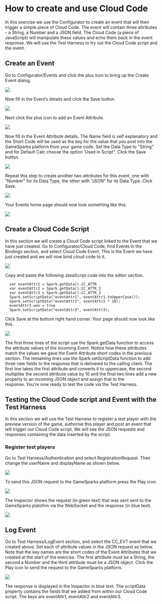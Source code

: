 # How to create and use Cloud Code

In this exercise we use the Configurator to create an event that will then trigger a simple piece of Cloud Code. The event will contain three attributes - a String, a Number and a JSON field. The Cloud Code (a piece of JavaScript) will manipulate these values and echo them back in the event response. We will use the Test Harness to try out the Cloud Code script and the event.

## Create an Event

Go to Configurator/Events and click the plus icon to bring up the Create Event dialog.

![](img/CreateCloud/1.png)

Now fill in the Event’s details and click the Save button.

![](img/CreateCloud/2.png)

Next click the plus icon to add an Event Attribute.

![](img/CreateCloud/3.png)

Now fill in the Event Attribute details. The Name field is self explanatory and the Short Code will be used as the key for the value that you post into the GameSparks platform from your game code. Set the Data Type to "String" and for Default Calc choose the option ‘Used in Script". Click the Save button.

![](img/CreateCloud/4.png)

Repeat this step to create another two attributes for this event, one with "Number" for its Data Type, the other with "JSON" for its Data Type. Click Save.

![](img/CreateCloud/5.png)

Your Events home page should now look something like this.

![](img/CreateCloud/6.png)

## Create a Cloud Code Script

In this section we will create a Cloud Code script linked to the Event that we have just created. Go to Configurator/Cloud Code, find Events in the Bindings section, and select Cloud Code Event. This is the Event we have just created and we will now bind cloud code to it.

![](img/CreateCloud/7.png)

Copy and paste the following JavaScript code into the editor section.

  ```  
    var eventAttr1 = Spark.getData().CC_ATTR
    var eventAttr2 = Spark.getData().CC_ATTR_2
    var eventAttr3 = Spark.getData().CC_ATTR_3
    Spark.setScriptData("eventAttr1", eventAttr1.toUpperCase());
    Spark.setScriptData("eventAttr2", eventAttr2 * 10);
    eventAttr3.won = true
    Spark.setScriptData("eventAttr3", eventAttr3);
```

Click Save at the bottom right hand corner. Your page should now look like this.

![](img/CreateCloud/8.png)

The first three lines of the script use the Spark.getData function to access the attribute values of the incoming Event. Notice how these attributes match the values we gave the Event Attribute short codes in the previous section. The remaining lines use the Spark.setScriptData function to add three new fields to the response that is delivered to the calling client. The first line takes the first attribute and converts it to uppercase, the second multiplies the second attribute value by 10 and the final two lines add a new property to an incoming JSON object and assign that to the response. You're now ready to test the code via the Test Harness.

## Testing the Cloud Code script and Event with the Test Harness

In this section we will use the Test Harness to register a test player with the preview version of the game, authorise this player and post an event that will trigger our Cloud Code script. We will see the JSON requests and responses containing the data inserted by the script.

### Register test players

Go to Test Harness/Authentication and select RegistrationRequest. Then change the userName and displayName as shown below.

![](img/CreateCloud/9.png)

To send this JSON request to the GameSparks platform press the Play icon.

![](img/CreateCloud/10.png)

The Inspector shows the request (in green text) that was sent sent to the GameSparks platofrm via the WebSocket and the response (in blue text).

![](img/CreateCloud/11.png)

## Log Event

Go to Test Harness/LogEvent section, and select the CC_EVT event that we created above. Set each of attribute values in the JSON request as below. Note that the key names are the short codes of the Event Attributes that we created at the start of the exercise. The first attribute must be a String, the second a Number and the third attribute must be a JSON object. Click the Play icon to send the request to the GameSparks platform.

![](img/CreateCloud/12.jpg)

The response is displayed in the Inspector in blue text. The scriptData property contains the fields that we added from within our Cloud Code script. The keys are eventAttr1, eventAttr2 and eventAttr3. 
